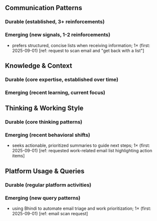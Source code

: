 ## Communication Patterns
### Durable (established, 3+ reinforcements)

### Emerging (new signals, 1-2 reinforcements)
- prefers structured, concise lists when receiving information; 1× (first: 2025-09-01) [ref: request to scan email and "get back with a list"]

## Knowledge & Context
### Durable (core expertise, established over time)

### Emerging (recent learning, current focus)

## Thinking & Working Style
### Durable (core thinking patterns)

### Emerging (recent behavioral shifts)
- seeks actionable, prioritized summaries to guide next steps; 1× (first: 2025-09-01) [ref: requested work-related email list highlighting action items]

## Platform Usage & Queries
### Durable (regular platform activities)

### Emerging (new query patterns)
- using Bhindi to automate email triage and work prioritization; 1× (first: 2025-09-01) [ref: email scan request]